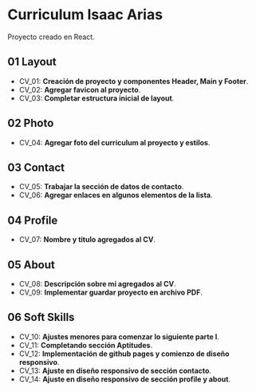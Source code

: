 # Curriculum Isaac Arias

Proyecto creado en React.

## 01 Layout

- CV_01: **Creación de proyecto y componentes Header, Main y Footer**.
- CV_02: **Agregar favicon al proyecto**.
- CV_03: **Completar estructura inicial de layout**.

## 02 Photo

- CV_04: **Agregar foto del curriculum al proyecto y estilos**.

## 03 Contact

- CV_05: **Trabajar la sección de datos de contacto**.
- CV_06: **Agregar enlaces en algunos elementos de la lista**.

## 04 Profile

- CV_07: **Nombre y titulo agregados al CV**.

## 05 About

- CV_08: **Descripción sobre mí agregados al CV**.
- CV_09: **Implementar guardar proyecto en archivo PDF**.

## 06 Soft Skills

- CV_10: **Ajustes menores para comenzar lo siguiente parte I**.
- CV_11: **Completando sección Aptitudes**.
- CV_12: **Implementación de github pages y comienzo de diseño responsivo**.
- CV_13: **Ajuste en diseño responsivo de sección contacto**.
- CV_14: **Ajuste en diseño responsivo de sección profile y about**.
